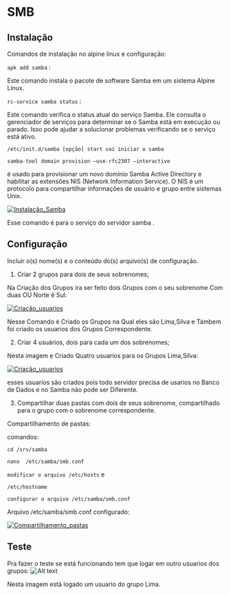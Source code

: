 # SMB

## Instalação
Comandos de instalação  no alpine linux e configuração:

`apk add samba` :

Este comando instala o pacote de software Samba em um sistema Alpine Linux.

`rc-service samba status` :

Este comando verifica o status atual do serviço Samba. Ele consulta o gerenciador de serviços para determinar se o Samba está em execução ou parado. Isso pode ajudar a solucionar problemas verificando se o serviço está ativo.

`/etc/init.d/samba [opção] start vai iniciar o samba `


`samba-tool domain provision –use-rfc2307 –interactive `

é usado para provisionar um novo domínio Samba Active Directory e habilitar as extensões NIS (Network Information Service). O NIS é um protocolo para compartilhar informações de usuário e grupo entre sistemas Unix.

[![Instalação_Samba](https://i.im.ge/2023/12/22/xuFPpz.Instalacao-Samba.png)](https://im.ge/i/xuFPpz)


Esse comando é para o serviço do servidor samba .



## Configuração

Incluir o(s) nome(s) e o conteúdo do(s) arquivo(s) de configuração.

1. Criar 2 grupos para dois de seus sobrenomes;

Na Criação dos Grupos ira ser feito dois Grupos com o seu sobrenome Com duas OU Norte é Sul:

[![Criação_usuarios](https://i.im.ge/2023/12/22/xFpYzM.Criacao-usuarios.png)](https://im.ge/i/xFpYzM)

Nesse Comando é Criado os Grupos na Qual eles são Lima,Silva e Támbem foi criado os usuarios dos Grupos Correspondente.

2. Criar 4 usuários, dois para cada um dos sobrenomes;

Nesta imagem e Criado Quatro usuarios para os Grupos Lima,Silva:

[![Criação_usuarios](https://i.im.ge/2023/12/22/xFpYzM.Criacao-usuarios.png)](https://im.ge/i/xFpYzM)

esses usuarios são criados pois todo servidor precisa de usarios no Banco de Dados e no Samba não pode ser Diferente.

3. Compartilhar duas pastas com dois de seus sobrenome, compartilhado para o grupo com o sobrenome correspondente.

Compartilhamento de pastas:

comandos:


```cd /srv/samba```

```nano  /etc/samba/smb.conf ```


`modificar o arquivo /etc/hosts` e
 
`/etc/hostname`


```configurar o arquivo /etc/samba/smb.conf```


Arquivo /etc/samba/smb.conf configurado:

[![Compartilhamento_pastas](https://i.im.ge/2023/12/22/xFBtJL.Compartilhamento-pastas.png)](https://im.ge/i/xFBtJL)



## Teste

Pra fazer o teste se está funcionando tem que logar em outro usuarios dos grupos:
![Alt text](login_usuarios.png)

Nesta imagem está logado um usuario do grupo Lima.

